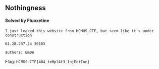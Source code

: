 ## Nothingness

#### Solved by Fluoxetine

```
I just leaked this website from HCMUS-CTF, but seem like it's under construction

61.28.237.24 30103

authors: Em0n
```

Flag: `HCMUS-CTF{404_teMpl4t3_1njEctIon}`
